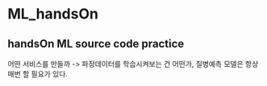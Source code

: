 # ML_handsOn

## handsOn ML source code practice


어떤 서비스를 만들까 -> 파장데이터를 학습시켜보는 건 어떤가, 질병예측 모델은 항상 매번 할 필요가 있다.
